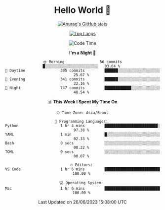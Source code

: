 <div align="center">

# Hello World 👋

[![Anurag's GitHub stats](https://github-readme-stats.vercel.app/api?username=taeho0888&show_icons=true&theme=dracula)](https://github.com/anuraghazra/github-readme-stats)

[![Top Langs](https://github-readme-stats.vercel.app/api/top-langs/?username=taeho0888&theme=dracula)](https://github.com/anuraghazra/github-readme-stats)
<!--
**taeho0888/taeho0888** is a ✨ _special_ ✨ repository because its `README.md` (this file) appears on your GitHub profile.

<!--START_SECTION:waka-->
![Code Time](http://img.shields.io/badge/Code%20Time-85%20hrs%2037%20mins-blue)

**I'm a Night 🦉** 

```text
🌞 Morning                56 commits          █░░░░░░░░░░░░░░░░░░░░░░░░   03.64 % 
🌆 Daytime                395 commits         ██████░░░░░░░░░░░░░░░░░░░   25.67 % 
🌃 Evening                341 commits         ██████░░░░░░░░░░░░░░░░░░░   22.16 % 
🌙 Night                  747 commits         ████████████░░░░░░░░░░░░░   48.54 % 
```


📊 **This Week I Spent My Time On** 

```text
🕑︎ Time Zone: Asia/Seoul

💬 Programming Languages: 
Python                   1 hr 4 mins         ████████████████████████░   97.38 % 
YAML                     1 min               █░░░░░░░░░░░░░░░░░░░░░░░░   02.33 % 
Bash                     0 secs              ░░░░░░░░░░░░░░░░░░░░░░░░░   00.22 % 
TOML                     0 secs              ░░░░░░░░░░░░░░░░░░░░░░░░░   00.07 % 

🔥 Editors: 
VS Code                  1 hr 6 mins         █████████████████████████   100.00 % 

💻 Operating System: 
Mac                      1 hr 6 mins         █████████████████████████   100.00 % 
```


 Last Updated on 26/06/2023 15:08:00 UTC
<!--END_SECTION:waka-->
</div>
